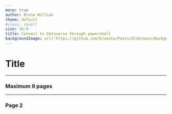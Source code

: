```yaml
---
marp: true
author: Bruno Willian
theme: default
#class: invert 
size: 16:9
title: Connect to Dataverse through powershell
backgroundImage: url('https://github.com/brunotw/Posts/blob/main/Backgrounds/Slide6.PNG?raw=true')
---
```

#  Title

---
### Maximum 9 pages

---
### Page 2
